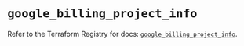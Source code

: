# `google_billing_project_info`

Refer to the Terraform Registry for docs: [`google_billing_project_info`](https://registry.terraform.io/providers/hashicorp/google/5.43.1/docs/resources/billing_project_info).
